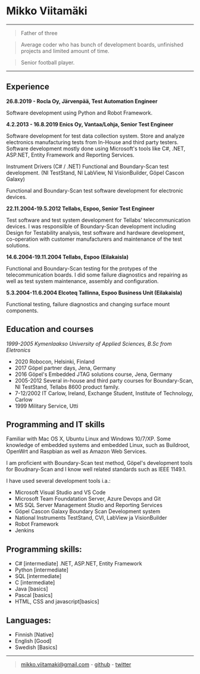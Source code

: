 Mikko Viitamäki
============
----

>Father of three

>Average coder who has bunch of development boards, unfinished projects and limited amount of time.

>Senior football player.

----
</div><div id="experience">

Experience
-----------

**26.8.2019 - Rocla Oy, Järvenpää, Test Automation Engineer** 

Software development using Python and Robot Framework.


**4.2.2013 - 16.8.2019 Enics Oy, Vantaa/Lohja, Senior Test Engineer**

Software development for test data collection system. Store and analyze
electronics manufacturing tests from In-House and third party testers.
Software development mostly done using Microsoft\'s tools like C\#,
.NET, ASP.NET, Entity Framework and Reporting Services.

Instrument Drivers (C\# / .NET) Functional and Boundary-Scan test
development. (NI TestStand, NI LabView, NI VisionBuilder, Göpel Cascon
Galaxy)

Functional and Boundary-Scan test software development for electronic
devices.

**22.11.2004-19.5.2012 Tellabs, Espoo, Senior Test Engineer**

Test software and test system development for Tellabs\'
telecommunication devices. I was responsilble of Boundary-Scan
development including Design for Testability analysis, test software and
hardware development, co-operation with customer manufacturers and
maintenance of the test solutions.

**14.6.2004-19.11.2004 Tellabs, Espoo (Eilakaisla)**

Functional and Boundary-Scan testing for the protypes of the
telecommunication boards. I did some failure diagnostics and repairing
as well as test system maintenance, assembly and configuration.

**5.3.2004-11.6.2004 Elcoteq Tallinna, Espoo Business Unit (Eilakaisla)**

Functional testing, failure diagnostics and changing surface mount
components.

</div>
<div id="education">

Education and courses
-----------------------

*1999-2005 Kymenlaakso University of Applied Sciences, B.Sc from
Eletronics*

-   2020 Robocon, Helsinki, Finland
-   2017 Göpel partner days, Jena, Germany
-   2016 Göpel\'s Embedded JTAG solutions course, Jena, Germany
-   2005-2012 Several in-house and third party courses for
    Boundary-Scan, NI TestStand, Tellabs 8600 product family.
-   7-12/2002 IT Carlow, Ireland, Exchange Student, Institute of
    Technology, Carlow
-   1999 Military Service, Utti

</div>
<div id="tools">

Programming and IT skills
-------------------------------

Familiar with Mac OS X, Ubuntu Linux and Windows 10/7/XP. Some knowledge of
embedded systems and embedded Linux, such as Buildroot, OpenWrt and Raspbian as
well as Amazon Web Services.

I am proficient with Boundary-Scan test method, Göpel\'s development
tools for Boudnary-Scan and I know well related standards such as
IEEE 1149.1.

I have used several development tools i.a.:

-   Microsoft Visual Studio and VS Code
-   Microsoft Team Foundatation Server, Azure Devops and Git
-   MS SQL Server Management Studio and Reporting Services
-   Göpel Cascon Galaxy Boundary Scan Development system
-   National Instruments TestStand, CVI, LabView ja VisionBuilder
-   Robot Framework
-   Jenkins

Programming skills:
--------------------

-   C\# \[intermediate\] .NET, ASP.NET, Entity Framework
-   Python \[intermediate\]
-   SQL \[intermediate\]
-   C \[intermediate\]
-   Java \[basics\]
-   Pascal \[basics\]
-   HTML, CSS and javascript\[basics\]
</div>


Languages:
-------------
- Finnish \[Native\]
- English \[Good\]
- Swedish \[Basics\]

----

> [mikko.viitamaki@gmail.com](mailto:mikko.viitamaki@gmail.com) - [github](https://github.com/frogshead) - [twitter](https://twitter.com/freezing_point)
</div>
